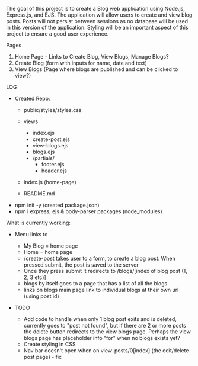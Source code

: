 The goal of this project is to create a Blog web application using Node.js, Express.js, and EJS. The application will allow users to create and view blog posts. Posts will not persist between sessions as no database will be used in this version of the application. Styling will be an important aspect of this project to ensure a good user experience.

Pages
1. Home Page - Links to Create Blog, View Blogs, Manage Blogs?
2. Create Blog (form with inputs for name, date and text)
3. View Blogs (Page where blogs are published and can be clicked to view?)


LOG

- Created Repo: 
    - public/styles/styles.css
    - views
        - index.ejs
        - create-post.ejs
        - view-blogs.ejs
        - blogs.ejs
        - /partials/
            - footer.ejs
            - header.ejs
    - index.js (home-page)

    - README.md
- npm init -y (created package.json) 
- npm i express, ejs & body-parser packages (node_modules)


What is currently working: 
- Menu links to 
     - My Blog = home page
     - Home = home page
     - /create-post takes user to a form, to create a blog post. When pressed submit, the post is saved to the server 
     - Once they press submit it redirects to /blogs/[index of blog post (1, 2, 3 etc)]
     - blogs by itself goes to a page that has a list of all the blogs 
     - links on blogs main page link to individual blogs at their own url (using post id)

- TODO
    - Add code to handle when only 1 blog post exits 
    and is deleted, currently goes to "post not found", but if there are 2 or more posts the delete button redirects to the view blogs page. Perhaps the view blogs page has placeholder info "for" when no blogs exists yet?  
    - Create styling in CSS 
    - Nav bar doesn't open when on view-posts/0[index] (the edit/delete post page) - fix